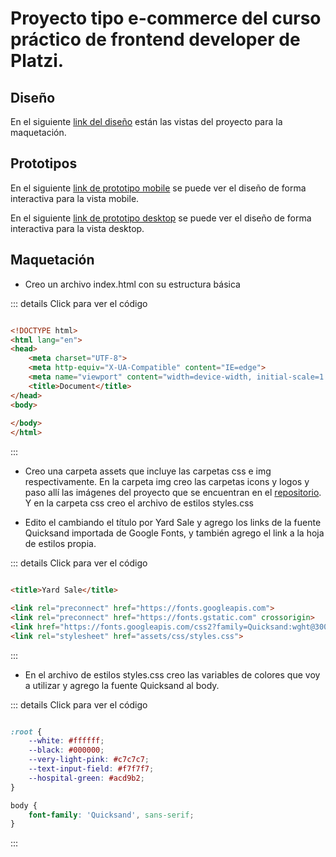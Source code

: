 # Proyecto tipo e-commerce del curso práctico de frontend developer de Platzi.

## Diseño

En el siguiente [link del diseño](https://scene.zeplin.io/project/60afeeed20af1378ed046538) están las vistas del proyecto para la maquetación.

## Prototipos

En el siguiente [link de prototipo mobile](https://www.figma.com/proto/bcEVujIzJj5PNIWwF9pP2w/Platzi_YardSale?node-id=0%3A684&amp%3Bscaling=scale-down&amp%3Bpage-id=0%3A1&amp%3Bstarting-point-node-id=0%3A719) se puede ver el diseño de forma interactiva para la vista mobile.

En el siguiente [link de prototipo desktop](https://www.figma.com/proto/bcEVujIzJj5PNIWwF9pP2w/Platzi_YardSale?node-id=3%3A1308&amp%3Bscaling=scale-down&amp%3Bpage-id=0%3A998&amp%3Bstarting-point-node-id=5%3A2808) se puede ver el diseño de forma interactiva para la vista desktop.

## Maquetación

- Creo un archivo index.html con su estructura básica

::: details Click para ver el código
``` html

<!DOCTYPE html>
<html lang="en">
<head>
    <meta charset="UTF-8">
    <meta http-equiv="X-UA-Compatible" content="IE=edge">
    <meta name="viewport" content="width=device-width, initial-scale=1.0">
    <title>Document</title>
</head>
<body>
    
</body>
</html>
```
:::

- Creo una carpeta assets que incluye las carpetas css e img respectivamente. En la carpeta img creo las carpetas icons y logos y paso allí las imágenes del proyecto que se encuentran en el [repositorio](https://github.com/platzi/curso-frontend-developer-practico). Y en la carpeta css creo el archivo de estilos styles.css

- Edito el <head> cambiando el título por Yard Sale y agrego los links de la fuente Quicksand importada de Google Fonts, y también agrego el link a la hoja de estilos propia.

::: details Click para ver el código
``` html

<title>Yard Sale</title>

<link rel="preconnect" href="https://fonts.googleapis.com">
<link rel="preconnect" href="https://fonts.gstatic.com" crossorigin>
<link href="https://fonts.googleapis.com/css2?family=Quicksand:wght@300;500;700&display=swap" rel="stylesheet">
<link rel="stylesheet" href="assets/css/styles.css">
```
:::

- En el archivo de estilos styles.css creo las variables de colores que voy a utilizar y agrego la fuente Quicksand al body.

::: details Click para ver el código
``` css

:root {
    --white: #ffffff;
    --black: #000000;
    --very-light-pink: #c7c7c7;
    --text-input-field: #f7f7f7;
    --hospital-green: #acd9b2;
}

body {
    font-family: 'Quicksand', sans-serif;
}
```
:::

